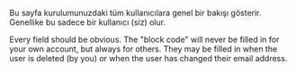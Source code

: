 Bu sayfa kurulumunuzdaki tüm kullanıcılara genel bir bakışı gösterir. Genellike bu sadece bir kullanıcı (siz) olur.

Every field should be obvious. The "block code" will never be filled in for your own account, but always for others. They may be filled in when the user is deleted (by you) or when the user has changed their email address.